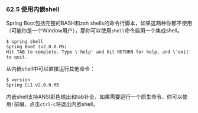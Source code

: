 ### 62.5 使用内嵌shell
Spring Boot包括完整的BASH和zsh shells的命令行脚本，如果这两种你都不使用（可能你是一个Window用户），那你可以使用`shell`命令启用一个集成shell。
```shell
$ spring shell
Spring Boot (v2.0.0.M5)
Hit TAB to complete. Type \'help' and hit RETURN for help, and \'exit' to quit.
```
从内嵌shell中可以直接运行其他命令：
```shell
$ version
Spring CLI v2.0.0.M5
```
内嵌shell支持ANSI彩色输出和tab补全，如果需要运行一个原生命令，你可以使用`!`前缀，点击`ctrl-c`将退出内嵌shell。
